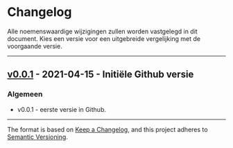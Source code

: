 # Changelog
Alle noemenswaardige wijzigingen zullen worden vastgelegd in dit document. 
Kies een versie voor een uitgebreide vergelijking met de voorgaande versie.

---
## [v0.0.1] - 2021-04-15 - Initiële Github versie
### Algemeen
- v0.0.1 - eerste versie in Github. 

[unreleased]: https://github.com/iStandaarden/iWlz-indicatie/compare/main...wzd_bopz_cleanup
[v0.0.1]: https://github.com/iStandaarden/iWlz-bemiddeling/releases/tag/v0.0.1

---
The format is based on [Keep a Changelog](https://keepachangelog.com/en/1.0.0/),
and this project adheres to [Semantic Versioning](https://semver.org/spec/v2.0.0.html).